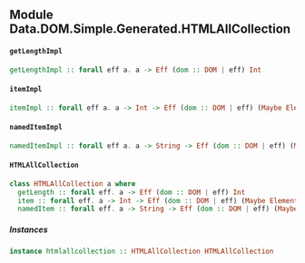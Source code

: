 ## Module Data.DOM.Simple.Generated.HTMLAllCollection

#### `getLengthImpl`

``` purescript
getLengthImpl :: forall eff a. a -> Eff (dom :: DOM | eff) Int
```

#### `itemImpl`

``` purescript
itemImpl :: forall eff a. a -> Int -> Eff (dom :: DOM | eff) (Maybe Element)
```

#### `namedItemImpl`

``` purescript
namedItemImpl :: forall eff a. a -> String -> Eff (dom :: DOM | eff) (Maybe (Either NodeList Element))
```

#### `HTMLAllCollection`

``` purescript
class HTMLAllCollection a where
  getLength :: forall eff. a -> Eff (dom :: DOM | eff) Int
  item :: forall eff. a -> Int -> Eff (dom :: DOM | eff) (Maybe Element)
  namedItem :: forall eff. a -> String -> Eff (dom :: DOM | eff) (Maybe (Either NodeList Element))
```

##### Instances
``` purescript
instance htmlallcollection :: HTMLAllCollection HTMLAllCollection
```


